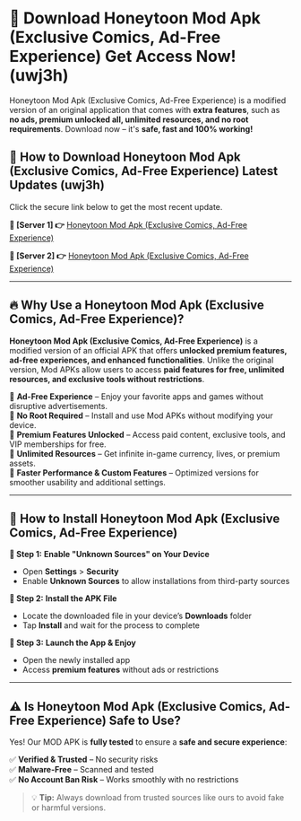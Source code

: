 # 🤖 Download Honeytoon Mod Apk (Exclusive Comics, Ad-Free Experience) Get Access Now! (uwj3h)

Honeytoon Mod Apk (Exclusive Comics, Ad-Free Experience) is a modified version of an original application that comes with **extra features**, such as **no ads, premium unlocked all, unlimited resources, and no root requirements**. Download now – it's **safe, fast and 100% working!**

## **📱 How to Download Honeytoon Mod Apk (Exclusive Comics, Ad-Free Experience) Latest Updates (uwj3h)**  
Click the secure link below to get the most recent update.  

 **📌 [Server 1] 👉** [Honeytoon Mod Apk (Exclusive Comics, Ad-Free Experience)](https://hapymods.com?title=Honeytoon+Mod+Apk+(Exclusive+Comics,+Ad-Free+Experience))

 **📌 [Server 2] 👉** [Honeytoon Mod Apk (Exclusive Comics, Ad-Free Experience)](https://hapymods.com?title=Honeytoon+Mod+Apk+(Exclusive+Comics,+Ad-Free+Experience))

---

## **🔥 Why Use a Honeytoon Mod Apk (Exclusive Comics, Ad-Free Experience)?**  

**Honeytoon Mod Apk (Exclusive Comics, Ad-Free Experience)** is a modified version of an official APK that offers **unlocked premium features, ad-free experiences, and enhanced functionalities**. Unlike the original version, Mod APKs allow users to access **paid features for free, unlimited resources, and exclusive tools without restrictions**.

🔽 **Ad-Free Experience** – Enjoy your favorite apps and games without disruptive advertisements.  
🔽 **No Root Required** – Install and use Mod APKs without modifying your device.  
🔽 **Premium Features Unlocked** – Access paid content, exclusive tools, and VIP memberships for free.  
🔽 **Unlimited Resources** – Get infinite in-game currency, lives, or premium assets.  
🔽 **Faster Performance & Custom Features** – Optimized versions for smoother usability and additional settings.  

---

## **🚀 How to Install Honeytoon Mod Apk (Exclusive Comics, Ad-Free Experience)**  

**🔹 Step 1:** **Enable "Unknown Sources" on Your Device**  
- Open **Settings** > **Security**  
- Enable **Unknown Sources** to allow installations from third-party sources  

**🔹 Step 2:** **Install the APK File**  
- Locate the downloaded file in your device’s **Downloads** folder  
- Tap **Install** and wait for the process to complete  

**🔹 Step 3:** **Launch the App & Enjoy**  
- Open the newly installed app  
- Access **premium features** without ads or restrictions  

---

## **⚠️ Is Honeytoon Mod Apk (Exclusive Comics, Ad-Free Experience) Safe to Use?**  

Yes! Our MOD APK is **fully tested** to ensure a **safe and secure experience**:

✅ **Verified & Trusted** – No security risks  
✅ **Malware-Free** – Scanned and tested  
✅ **No Account Ban Risk** – Works smoothly with no restrictions  

> 💡 **Tip:** Always download from trusted sources like ours to avoid fake or harmful versions.
